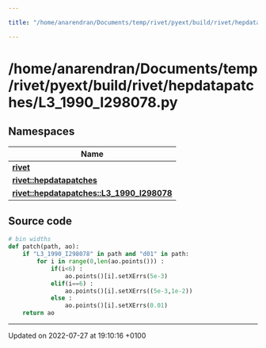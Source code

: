 ```yaml
---

title: "/home/anarendran/Documents/temp/rivet/pyext/build/rivet/hepdatapatches/L3_1990_I298078.py"

---
```


# /home/anarendran/Documents/temp/rivet/pyext/build/rivet/hepdatapatches/L3_1990_I298078.py



## Namespaces

| Name           |
| -------------- |
| **[rivet](http://example.org/namespaces/namespacerivet/)**  |
| **[rivet::hepdatapatches](http://example.org/namespaces/namespacerivet_1_1hepdatapatches/)**  |
| **[rivet::hepdatapatches::L3_1990_I298078](http://example.org/namespaces/namespacerivet_1_1hepdatapatches_1_1l3__1990__i298078/)**  |




## Source code

```python
# bin widths
def patch(path, ao):
    if "L3_1990_I298078" in path and "d01" in path:
        for i in range(0,len(ao.points())) :
            if(i<6) :
                ao.points()[i].setXErrs(5e-3)
            elif(i==6) :
                ao.points()[i].setXErrs((5e-3,1e-2))
            else :
                ao.points()[i].setXErrs(0.01)
    return ao
```


-------------------------------

Updated on 2022-07-27 at 19:10:16 +0100
